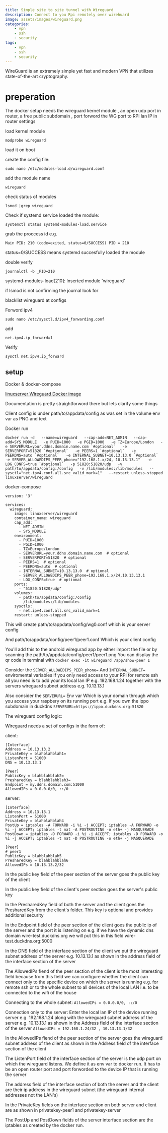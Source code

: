 ```yaml
---
title: Simple site to site tunnel with Wireguard
description: Connect to you Rpi remotely over wirehuard
image: assets/images/wireguard.png
categories:
    - vpn
    - ssh
    - security
tags:
    - vpn
    - ssh
    - security
---
```



WireGuard is an extremely simple yet fast and modern VPN that utilizes state-of-the-art cryptography.

# preperation

The docker setup needs the wireguard kernel module , an open udp port in router, a free  public subdomain ,  port forword the WG port to RPI lan IP in router settings

load kernel module

`modprobe wireguard`

load it on boot

create the config file:

`sudo nano /etc/modules-load.d/wireguard.conf`

add the module name

`wireguard`

check status of modules 

`lsmod |grep wireguard`

Check if systemd service loaded the module:

`systemctl status systemd-modules-load.service`

grab the proccess id
e.g.

`Main PID: 210 (code=exited, status=0/SUCCESS)
PID = 210`

status=0/SUCCESS means systemd succesfully loaded the module

double verify

`journalctl -b _PID=210`

systemd-modules-load[210]: Inserted module 'wireguard'

if lsmod is not confirming the journal  look for 

blacklist wireguard at configs

Forword ipv4

`sudo nano /etc/sysctl.d/ipv4_forwarding.conf `

add

`net.ipv4.ip_forward=1`

Verify

`sysctl net.ipv4.ip_forward`


## setup

Docker & docker-compose

[linuxserver Wireguard Docker image](https://github.com/linuxserver/docker-wireguard)

Documentation is pretty straightforword there but lets clarify some things

Client config is under path/to/appdata/config as was set in the volume env var as PNG and text

Docker run

```
docker run -d   --name=wireguard   --cap-add=NET_ADMIN   --cap-add=SYS_MODULE   -e PUID=1000   -e PGID=1000   -e TZ=Europe/London   -e SERVERURL=your.ddns.domain.name.com `#optional`   -e SERVERPORT=51820 `#optional`   -e PEERS=1 `#optional`   -e PEERDNS=auto `#optional`   -e INTERNAL_SUBNET=10.13.13.0 `#optional`   -e SERVER_ALLOWEDIPS_PEER_phone="192.168.1.x/24, 10.13.13.1"   -e LOG_CONFS=true `#optional`   -p 51820:51820/udp   -v path/to/appdata/config:/config   -v /lib/modules:/lib/modules   --sysctl="net.ipv4.conf.all.src_valid_mark=1"   --restart unless-stopped   linuxserver/wireguard
```
docker-compose

```
version: '3'

services:
  wireguard:
    image: linuxserver/wireguard
    container_name: wireguard
    cap_add:
      - NET_ADMIN
      - SYS_MODULE
    environment:
      - PUID=1000
      - PGID=1000
      - TZ=Europe/London
      - SERVERURL=your.ddns.domain.name.com  # optional
      - SERVERPORT=51820  # optional
      - PEERS=1  # optional
      - PEERDNS=auto  # optional
      - INTERNAL_SUBNET=10.13.13.0  # optional
      - SERVER_ALLOWEDIPS_PEER_phone=192.168.1.x/24,10.13.13.1
      - LOG_CONFS=true  # optional
    ports:
      - "51820:51820/udp"
    volumes:
      - path/to/appdata/config:/config
      - /lib/modules:/lib/modules
    sysctls:
      - net.ipv4.conf.all.src_valid_mark=1
    restart: unless-stopped
```

This will create
path/to/appdata/config/wg0.conf
which is your server config

And 
path/to/appdata/config/peer1/peer1.conf
Which is your client config

You'll add this to the android wiregurad app by either import the file or by scanning the path/to/appdata/config/peer1/peer1.png
You can display the qr code in terminal with
`docker exec -it wireguard /app/show-peer 1`


Consider the 
`SERVER_ALLOWEDIPS_PEER_phone=`
And
`INTERNAL_SUBNET=`
enviromental variables
If you only need access to your RPI for remote ssh all you need is to add your its local lan IP e.g. 192.168.1.24 together with the servers  wireguard subnet address e.g. 10.13.13.1

Also consider the
`SERVERURL=`
Env var 
Which is your domain through which you access your raspbery on its running port
e.g.
If you own the ippo subdomain in duckdns
`SERVERURL=https://ippo.duckdns.org:51820`

The wireguard config logic:

Wireguard needs a set of configs in the form of:

client:

```
[Interface]
Address = 10.13.13.2
PrivateKey = blahblahblah1=
ListenPort = 51000
DNS = 10.13.13.1

[Peer]
PublicKey = blahblahblah2=
PresharedKey = blahblahblah3=
Endpoint = my.ddns.domain.com:51000
AllowedIPs = 0.0.0.0/0, ::/0
```

server:

```
[Interface]
Address = 10.13.13.1
ListenPort = 51000
PrivateKey = blahblahblah4
PostUp = iptables -A FORWARD -i %i -j ACCEPT; iptables -A FORWARD -o %i -j ACCEPT; iptables -t nat -A POSTROUTING -o eth+ -j MASQUERADE
PostDown = iptables -D FORWARD -i %i -j ACCEPT; iptables -D FORWARD -o %i -j ACCEPT; iptables -t nat -D POSTROUTING -o eth+ -j MASQUERADE

[Peer]
# peer1
PublicKey = blahblahblah5
PresharedKey = blahblahblah6
AllowedIPs = 10.13.13.2/32
```

In the public key field of the peer section of the server goes the public key of the client

In the public key field of the client's peer section goes the server's public key

In the PresharedKey field of both the server and the client goes the PresharedKey from the client's folder. This key is optional and provides additional security

In the Endpoint field of the peer section of the client goes the public ip of the server and the port it is listening on e.g. if we have the dynamic dns domain wire-test.duckdns.org we will put this in this field wire-test.duckdns.org:5000

In the DNS field of the interface section of the client we put the wireguard subnet address of the server e.g. 10.13.13.1 as shown in the address field of the interface section of the server

The AllowedIPs fiend of the peer section of the client is the most interesting field because from this field we can configure whether the client can connect only to the specific device on which the server is running e.g. for remote ssh or to the whole subnet to all devices of the local LAN i.e. to be connected to the wifi of the house

Connecting to the whole subnet:
`AllowedIPs = 0.0.0.0/0, ::/0`

Connection only to the server:
Enter the local lan IP of the device running server e.g. 192.168.1.24 along with the wireguard subnet address of the server e.g. 10.13.13.1 as shown in the Address field of the interface section of the server
`AllowedIPs = 192.168.1.24/32 , 10.13.13.1/32`

In the AllowedIPs fiend of the peer section of the server goes the wireguard subnet address of the client as shown in the Address field of the interface section of the client

The ListenPort field of the interface section of the server is the udp port on which the wireguard listens. We define it as env var to docker run. It has to be an open router port and  port forworded to the device IP that is running the server

The address field of the interface section of both the server and the client are their ip address in the wireguard subnet (the wireguard internal addresses not the LAN's)

In the PrivateKey fields on the interface section on both server and client are as shown in privatekey-peer1 and privatekey-server

The PostUp and PostDown fields of the server interface section are the iptables as created by the docker run.
